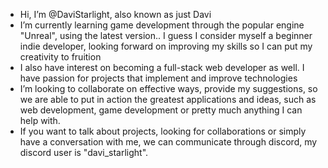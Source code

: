 - Hi, I’m @DaviStarlight, also known as just Davi
- I’m currently learning game development through the popular engine "Unreal", using the latest version.. I guess I consider myself a beginner indie developer, looking forward on improving my skills so I can put my creativity to fruition
- I also have interest on becoming a full-stack web developer as well. I have passion for projects that implement and improve technologies
- I’m looking to collaborate on effective ways, provide my suggestions, so we are able to put in action the greatest applications and ideas, such as web development, game development or pretty much anything I can help with.
- If you want to talk about projects, looking for collaborations or simply have a conversation with me, we can communicate through discord, my discord user is "davi_starlight".
